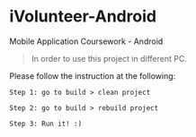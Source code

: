 # iVolunteer-Android
Mobile Application Coursework - Android

> In order to use this project in different PC. 

Please follow the instruction at the following:
```
Step 1: go to build > clean project

Step 2: go to build > rebuild project

Step 3: Run it! :)
```
